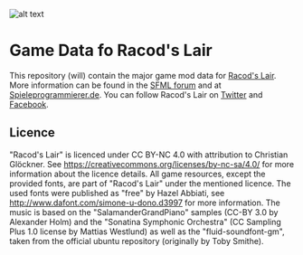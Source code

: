![alt text](http://media.indiedb.com/images/games/1/41/40378/add.png "Racod's Lair")

# Game Data fo Racod's Lair

This repository (will) contain the major game mod data for [Racod's Lair](http://www.indiedb.com/games/racods-lair/). More information can be found in the [SFML forum](http://en.sfml-dev.org/forums/index.php?topic=16367.0) and at [Spieleprogrammierer.de](https://www.spieleprogrammierer.de/12-projektvorstellungen-und-stellenangebote/23552-racod-s-lair-ein-coop-dungeoncrawler). You can follow Racod's Lair on [Twitter](http://www.twitter.com/racodslair) and [Facebook](http://www.facebook.com/racodslair).

## Licence

"Racod's Lair" is licenced under CC BY-NC 4.0 with attribution to Christian Glöckner. See https://creativecommons.org/licenses/by-nc-sa/4.0/ for more information about the licence details. All game resources, except the provided fonts, are part of "Racod's Lair" under the mentioned licence.
The used fonts were published as "free" by Hazel Abbiati, see http://www.dafont.com/simone-u-dono.d3997 for more information.
The music is based on the "SalamanderGrandPiano" samples (CC-BY 3.0 by Alexander Holm) and the "Sonatina Symphonic Orchestra" (CC Sampling Plus 1.0 license by Mattias Westlund) as well as the "fluid-soundfont-gm", taken from the official ubuntu repository (originally by Toby Smithe).
